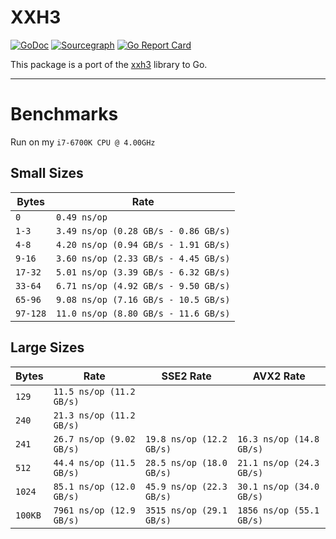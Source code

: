 # XXH3
[![GoDoc](https://godoc.org/github.com/zeebo/xxh3?status.svg)](https://godoc.org/github.com/zeebo/xxh3)
[![Sourcegraph](https://sourcegraph.com/github.com/zeebo/xxh3/-/badge.svg)](https://sourcegraph.com/github.com/zeebo/xxh3?badge)
[![Go Report Card](https://goreportcard.com/badge/github.com/zeebo/xxh3)](https://goreportcard.com/report/github.com/zeebo/xxh3)

This package is a port of the [xxh3](https://github.com/Cyan4973/xxHash) library to Go.

---

# Benchmarks

Run on my `i7-6700K CPU @ 4.00GHz`

## Small Sizes

| Bytes     | Rate                                 |
|-----------|--------------------------------------|
|` 0 `      |` 0.49 ns/op `                       |
|` 1-3 `    |` 3.49 ns/op (0.28 GB/s - 0.86 GB/s) `|
|` 4-8 `    |` 4.20 ns/op (0.94 GB/s - 1.91 GB/s) `|
|` 9-16 `   |` 3.60 ns/op (2.33 GB/s - 4.45 GB/s) `|
|` 17-32 `  |` 5.01 ns/op (3.39 GB/s - 6.32 GB/s) `|
|` 33-64 `  |` 6.71 ns/op (4.92 GB/s - 9.50 GB/s) `|
|` 65-96 `  |` 9.08 ns/op (7.16 GB/s - 10.5 GB/s) `|
|` 97-128 ` |` 11.0 ns/op (8.80 GB/s - 11.6 GB/s) `|

## Large Sizes

| Bytes   | Rate                     | SSE2 Rate                | AVX2 Rate                |
|---------|--------------------------|--------------------------|--------------------------|
|` 129 `  |` 11.5 ns/op (11.2 GB/s) `|                          |                          |
|` 240 `  |` 21.3 ns/op (11.2 GB/s) `|                          |                          |
|` 241 `  |` 26.7 ns/op (9.02 GB/s) `|` 19.8 ns/op (12.2 GB/s) `|` 16.3 ns/op (14.8 GB/s) `|
|` 512 `  |` 44.4 ns/op (11.5 GB/s) `|` 28.5 ns/op (18.0 GB/s) `|` 21.1 ns/op (24.3 GB/s) `|
|` 1024 ` |` 85.1 ns/op (12.0 GB/s) `|` 45.9 ns/op (22.3 GB/s) `|` 30.1 ns/op (34.0 GB/s) `|
|` 100KB `|` 7961 ns/op (12.9 GB/s) `|` 3515 ns/op (29.1 GB/s) `|` 1856 ns/op (55.1 GB/s) `|
